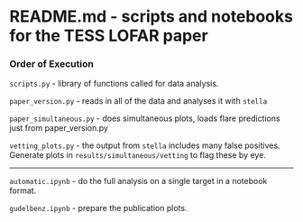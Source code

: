 # README.md - scripts and notebooks for the TESS LOFAR paper

### Order of Execution

`scripts.py` - library of functions called for data analysis.

`paper_version.py` - reads in all of the data and analyses it with `stella`

`paper_simultaneous.py` - does simultaneous plots, loads flare predictions just from paper_version.py 

`vetting_plots.py` - the output from `stella` includes many false positives. Generate plots in `results/simultaneous/vetting` to flag these by eye.

---------------

`automatic.ipynb` - do the full analysis on a single target in a notebook format.

`gudelbenz.ipynb` - prepare the publication plots.